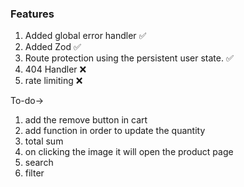 ### Features

1. Added global error handler ✅
2. Added Zod ✅
3. Route protection using the persistent user state. ✅
4. 404 Handler ❌
5. rate limiting ❌

To-do->

1. add the remove button in cart
2. add function in order to update the quantity
3. total sum
4. on clicking the image it will open the product page
5. search
6. filter
